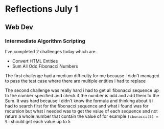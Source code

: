 # Reflections July 1

## Web Dev

### Intermediate Algorithm Scripting

I've completed 2 challenges today which are 

- Convert HTML Entities
- Sum All Odd Fibonacci Numbers

The first challenge had a medium difficulty for me because i didn't managed to pass the test case
where there are multiple entities i had to replace

The second challenge was really hard i had to get all fibonacci sequence up to the number specified
and check if the number is odd and add them to the Sum. 
It was hard because i didn't know the formula and thinking about it i had to search first for the fibonacci sequence and what i found was for recursion but what i needed was to get the value of each sequence and not return a whole number that contain the value of for example `fibonacci(5) = 5` i should get each value up to 5